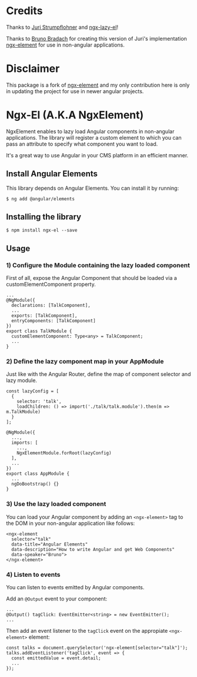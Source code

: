 # Credits

Thanks to [Juri Strumpflohner](https://github.com/juristr) and [ngx-lazy-el](https://github.com/juristr/ngx-lazy-el)!

Thanks to [Bruno Bradach](https://github.com/brunob15) for creating this version of Juri's implementation [ngx-element](https://github.com/brunob15/ngx-element) for use in non-angular applications.

# Disclaimer

This package is a fork of [ngx-element](https://github.com/brunob15/ngx-element) and my only contribution here is only in updating the project for use in newer angular projects.

# Ngx-El (A.K.A NgxElement)

NgxElement enables to lazy load Angular components in non-angular applications.
The library will register a custom element to which you can pass an attribute to specify what component you want to load.

It's a great way to use Angular in your CMS platform in an efficient manner.

## Install Angular Elements

This library depends on Angular Elements. You can install it by running:

```
$ ng add @angular/elements
```

## Installing the library

```
$ npm install ngx-el --save
```

## Usage

### 1) Configure the Module containing the lazy loaded component

First of all, expose the Angular Component that should be loaded via a customElementComponent property.

```
...
@NgModule({
  declarations: [TalkComponent],
  ...
  exports: [TalkComponent],
  entryComponents: [TalkComponent]
})
export class TalkModule {
  customElementComponent: Type<any> = TalkComponent;
  ...
}
```

### 2) Define the lazy component map in your AppModule

Just like with the Angular Router, define the map of component selector and lazy module.

```
const lazyConfig = [
  {
    selector: 'talk',
    loadChildren: () => import('./talk/talk.module').then(m => m.TalkModule)
  }
];

@NgModule({
  ...,
  imports: [
    ...,
    NgxElementModule.forRoot(lazyConfig)
  ],
  ...
})
export class AppModule {
  ...
  ngDoBootstrap() {}
}
```

### 3) Use the lazy loaded component

You can load your Angular component by adding an `<ngx-element>` tag to the DOM in your non-angular application like follows:

```
<ngx-element
  selector="talk"
  data-title="Angular Elements"
  data-description="How to write Angular and get Web Components"
  data-speaker="Bruno">
</ngx-element>
```

### 4) Listen to events

You can listen to events emitted by Angular components.

Add an `@Output` event to your component:

```
...
@Output() tagClick: EventEmitter<string> = new EventEmitter();
...
```

Then add an event listener to the `tagClick` event on the appropiate `<ngx-element>` element:

```
const talks = document.querySelector('ngx-element[selector="talk"]');
talks.addEventListener('tagClick', event => {
  const emittedValue = event.detail;
  ...
});
```
